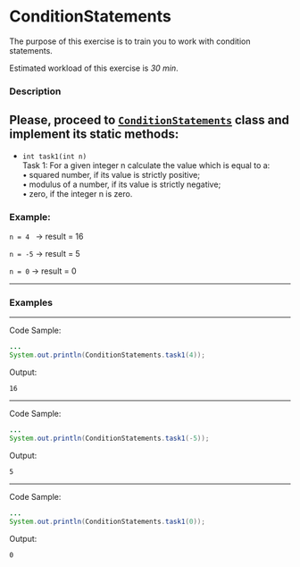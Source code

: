 # ConditionStatements

The purpose of this exercise is to train you to work with condition statements.

Estimated workload of this exercise is _30 min_.

### Description
Please, proceed to [`ConditionStatements`](src/main/java/com/epam/rd/autotasks/ConditionStatements.java) class
and implement its static methods:
---
* `int task1(int n)`\
  Task 1:
  For a given integer n calculate the value which is equal to a:\
  • squared number, if its value is strictly positive;\
  • modulus of a number, if its value is strictly negative;\
  • zero, if the integer n is zero.
###  Example:  
`n = 4 `   -> result =  16
  
`n = -5`  ->  result =  5  

`n = 0`   ->  result = 0   


---
### Examples

---
Code Sample:
```java
...
System.out.println(ConditionStatements.task1(4));
```

Output:
```
16
```

---
Code Sample:
```java
...
System.out.println(ConditionStatements.task1(-5));
```

Output:
```
5
```

---
Code Sample:
```java
...
System.out.println(ConditionStatements.task1(0));
```

Output:
```
0
```

